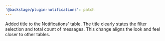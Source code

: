 ```yaml
---
'@backstage/plugin-notifications': patch
---
```


Added title to the Notifications' table. The title clearly states the filter selection and total count of messages. This change aligns the look and feel closer to other tables.
